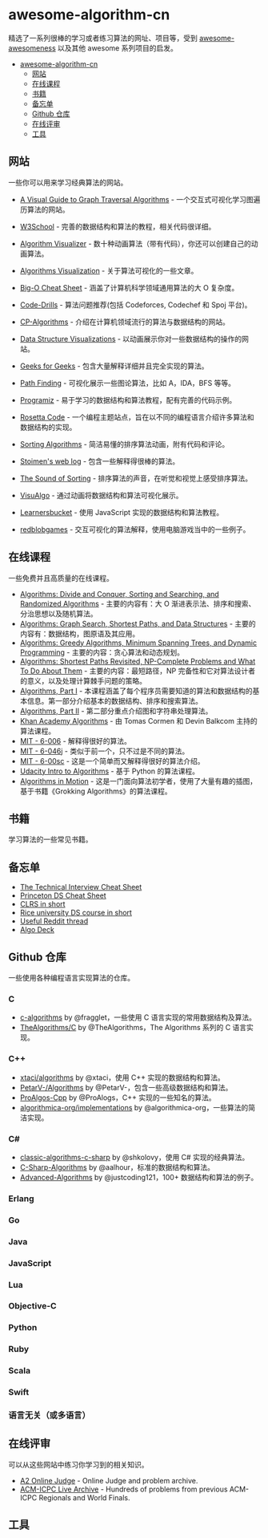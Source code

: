 # awesome-algorithm-cn

精选了一系列很棒的学习或者练习算法的网址、项目等，受到 [awesome-awesomeness](https://github.com/bayandin/awesome-awesomeness) 以及其他 awesome 系列项目的启发。

- [awesome-algorithm-cn](#awesome-algorithm-cn)
  - [网站](#网站)
  - [在线课程](#在线课程)
  - [书籍](#书籍)
  - [备忘单](#备忘单)
  - [Github 仓库](#Github-仓库)
  - [在线评审](#在线评审)
  - [工具](#工具)

## 网站

一些你可以用来学习经典算法的网站。

* [A Visual Guide to Graph Traversal Algorithms](https://workshape.github.io/visual-graph-algorithms/) - 一个交互式可视化学习图遍历算法的网站。
* [W3School](https://www.w3schools.in/data-structures-tutorial/intro/) - 完善的数据结构和算法的教程，相关代码很详细。
* [Algorithm Visualizer](http://algo-visualizer.jasonpark.me/) - 数十种动画算法（带有代码），你还可以创建自己的动画算法。
* [Algorithms Visualization](http://bost.ocks.org/mike/algorithms/) - 关于算法可视化的一些文章。
* [Big-O Cheat Sheet](http://bigocheatsheet.com/) - 涵盖了计算机科学领域通用算法的大 O 复杂度。
* [Code-Drills](https://code-drills.com/tools/comparator) - 算法问题推荐(包括 Codeforces, Codechef 和 Spoj 平台)。
* [CP-Algorithms](https://cp-algorithms.com/) - 介绍在计算机领域流行的算法与数据结构的网站。
* [Data Structure Visualizations](http://www.cs.usfca.edu/~galles/visualization/Algorithms.html) - 以动画展示你对一些数据结构的操作的网站。
* [Geeks for Geeks](http://www.geeksforgeeks.org/fundamentals-of-algorithms/) - 包含大量解释详细并且完全实现的算法。
* [Path Finding](https://qiao.github.io/PathFinding.js/visual/) - 可视化展示一些图论算法，比如 A，IDA，BFS 等等。
* [Programiz](https://www.programiz.com/dsa) - 易于学习的数据结构和算法教程，配有完善的代码示例。
* [Rosetta Code](http://rosettacode.org/wiki/Rosetta_Code) - 一个编程主题站点，旨在以不同的编程语言介绍许多算法和数据结构的实现。

* [Sorting Algorithms](http://www.sorting-algorithms.com/) - 简洁易懂的排序算法动画，附有代码和评论。

* [Stoimen's web log](http://www.stoimen.com/) - 包含一些解释得很棒的算法。
* [The Sound of Sorting](http://panthema.net/2013/sound-of-sorting/) - 排序算法的声音，在听觉和视觉上感受排序算法。
* [VisuAlgo](http://visualgo.net) - 通过动画将数据结构和算法可视化展示。
* [Learnersbucket](https://learnersbucket.com/) - 使用 JavaScript 实现的数据结构和算法教程。
* [redblobgames](https://www.redblobgames.com/) - 交互可视化的算法解释，使用电脑游戏当中的一些例子。

## 在线课程

一些免费并且高质量的在线课程。

- [Algorithms: Divide and Conquer, Sorting and Searching, and Randomized Algorithms](https://www.coursera.org/learn/algorithms-divide-conquer) - 主要的内容有：大 O 渐进表示法、排序和搜索、分治思想以及随机算法。
- [Algorithms: Graph Search, Shortest Paths, and Data Structures](https://www.coursera.org/learn/algorithms-graphs-data-structures) - 主要的内容有：数据结构，图原语及其应用。
- [Algorithms: Greedy Algorithms, Minimum Spanning Trees, and Dynamic Programming](https://www.coursera.org/learn/algorithms-greedy) - 主要的内容：贪心算法和动态规划。
- [Algorithms: Shortest Paths Revisited, NP-Complete Problems and What To Do About Them](https://www.coursera.org/learn/algorithms-npcomplete) - 主要的内容：最短路径，NP 完备性和它对算法设计者的意义，以及处理计算棘手问题的策略。
- [Algorithms, Part I](https://www.coursera.org/learn/algorithms-part1/home/welcome) - 本课程涵盖了每个程序员需要知道的算法和数据结构的基本信息。第一部分介绍基本的数据结构、排序和搜索算法。
- [Algorithms, Part II](https://www.coursera.org/learn/algorithms-part2) - 第二部分重点介绍图和字符串处理算法。
- [Khan Academy Algorithms](https://www.khanacademy.org/computing/computer-science/algorithms) - 由 Tomas Cormen 和 Devin Balkcom 主持的算法课程。
- [MIT - 6-006](http://ocw.mit.edu/courses/electrical-engineering-and-computer-science/6-006-introduction-to-algorithms-fall-2011/lecture-videos/) - 解释得很好的算法。
- [MIT - 6-046j](http://ocw.mit.edu/courses/electrical-engineering-and-computer-science/6-046j-introduction-to-algorithms-sma-5503-fall-2005/video-lectures/) - 类似于前一个，只不过是不同的算法。
- [MIT - 6-00sc](http://ocw.mit.edu/courses/electrical-engineering-and-computer-science/6-00sc-introduction-to-computer-science-and-programming-spring-2011/index.htm) - 这是一个简单而又解释得很好的算法介绍。
- [Udacity Intro to Algorithms](https://www.udacity.com/course/intro-to-algorithms--cs215) - 基于 Python 的算法课程。
- [Algorithms in Motion](https://www.manning.com/livevideo/algorithms-in-motion) - 这是一门面向算法初学者，使用了大量有趣的插图，基于书籍《Grokking Algorithms》的算法课程。

## 书籍

学习算法的一些常见书籍。



## 备忘单

* [The Technical Interview Cheat Sheet](https://gist.github.com/TSiege/cbb0507082bb18ff7e4b)
* [Princeton DS Cheat Sheet](https://algs4.cs.princeton.edu/cheatsheet/)
* [CLRS in short](https://sinon.org/algorithms//#data-structures)
* [Rice university DS course in short](https://www.clear.rice.edu/comp160/data1.html)
* [Useful Reddit thread](https://www.reddit.com/r/learnprogramming/comments/3gpvyx/algorithms_and_data_structures_cheat_sheets/)
* [Algo Deck](https://github.com/teivah/algodeck/)

## Github 仓库

一些使用各种编程语言实现算法的仓库。

### C

* [c-algorithms](https://github.com/fragglet/c-algorithms) by @fragglet，一些使用 C 语言实现的常用数据结构及算法。
* [TheAlgorithms/C](https://github.com/TheAlgorithms/C) by @TheAlgorithms，The Algorithms 系列的 C 语言实现。

### C++

* [xtaci/algorithms](https://github.com/xtaci/algorithms) by @xtaci，使用 C++ 实现的数据结构和算法。
* [PetarV-/Algorithms](https://github.com/PetarV-/Algorithms) by @PetarV-，包含一些高级数据结构和算法。
* [ProAlgos-Cpp](https://github.com/ProAlgos/ProAlgos-Cpp) by @ProAlogs，C++ 实现的一些知名的算法。
* [algorithmica-org/implementations](https://github.com/algorithmica-org/implementations) by @algorithmica-org，一些算法的简洁实现。

### C#

* [classic-algorithms-c-sharp](https://github.com/shkolovy/classic-algorithms-c-sharp) by @shkolovy，使用 C# 实现的经典算法。
* [C-Sharp-Algorithms](https://github.com/aalhour/C-Sharp-Algorithms) by @aalhour，标准的数据结构和算法。
* [Advanced-Algorithms](https://github.com/justcoding121/Advanced-Algorithms) by @justcoding121，100+ 数据结构和算法的例子。

### Erlang



### Go



### Java



### JavaScript



### Lua



### Objective-C



### Python



### Ruby



### Scala



### Swift



### 语言无关（或多语言）



## 在线评审

可以从这些网站中练习你学习到的相关知识。

- [A2 Online Judge](https://a2oj.com/) - Online Judge and problem archive.
- [ACM-ICPC Live Archive](https://icpcarchive.ecs.baylor.edu/) - Hundreds of problems from previous ACM-ICPC Regionals and World Finals.

## 工具

